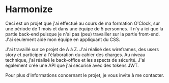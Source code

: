 # Harmonize

Ceci est un projet que j'ai effectué au cours de ma formation O'Clock, sur une période de 1 mois et dans une équipe de 5 personnes.
Il n'y a ici que la partie back-end puisque je n'ai pas (peu) travailler sur la partie front-end. J'ai seulement aidé mon équipe en appliquant du CSS.

J'ai travaillé sur ce projet de A à Z. J'ai réalisé des wireframes, des users story et participer à l'élaboration du cahier des charges.
Au niveau technique, j'ai réalisé le back-office et les aspects de sécurité. J'ai également créé une API que j'ai sécurisé avec des tokens JWT.

Pour plus d'informations concernant le projet, je vous invite à me contacter.
